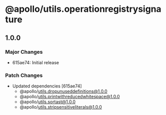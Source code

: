 # @apollo/utils.operationregistrysignature

## 1.0.0
### Major Changes

- 615ae74: Initial release

### Patch Changes

- Updated dependencies [615ae74]
  - @apollo/utils.dropunuseddefinitions@1.0.0
  - @apollo/utils.printwithreducedwhitespace@1.0.0
  - @apollo/utils.sortast@1.0.0
  - @apollo/utils.stripsensitiveliterals@1.0.0
